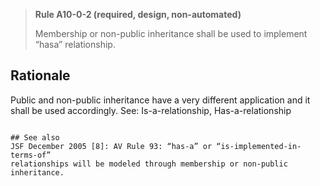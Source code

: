 > **Rule A10-0-2 (required, design, non-automated)**
>
> Membership or non-public inheritance shall be used to implement “hasa” relationship.

## Rationale

Public and non-public inheritance have a very different application and it shall be
used accordingly.
See: Is-a-relationship, Has-a-relationship

```

## See also
JSF December 2005 [8]: AV Rule 93: “has-a” or “is-implemented-in-terms-of”
relationships will be modeled through membership or non-public inheritance.

```
